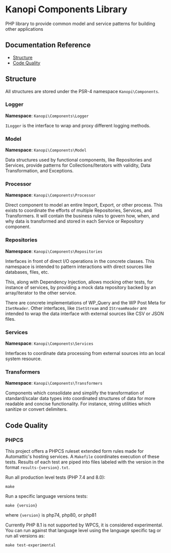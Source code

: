 # Kanopi Components Library

PHP library to provide common model and service patterns for building other applications


## Documentation Reference

* [Structure](#structure)
* [Code Quality]()

## Structure

All structures are stored under the PSR-4 namespace `Kanopi\Components`.

### Logger

**Namespace**: `Kanopi\Components\Logger`

`ILogger` is the interface to wrap and proxy different logging methods.

### Model

**Namespace**: `Kanopi\Components\Model`

Data structures used by functional components, like Repositories and Services, provide patterns for 
Collections/Iterators with validity, Data Transformation, and Exceptions.

### Processor

**Namespace**: `Kanopi\Components\Processor`

Direct component to model an entire Import, Export, or other process. This exists to 
coordinate the efforts of multiple Repositories, Services, and Transformers. It will contain
the business rules to govern how, when, and why data is transformed and stored in each 
Service or Repository component.

### Repositories

**Namespace**: `Kanopi\Components\Repositories`

Interfaces in front of direct I/O operations in the concrete classes. This namespace
is intended to pattern interactions with direct sources like databases, files, etc.  

This, along with Dependency Injection, allows mocking other tests, for instance of services,
by providing a mock data repository backed by an array/iterator to the other service.

There are concrete implementations of WP_Query and the WP Post Meta for `ISetReader`. Other interfaces,
like `ISetStream` and `IStreamReader` are intended to wrap the data interface with external sources like
CSV or JSON files.

### Services

**Namespace**: `Kanopi\Components\Services`

Interfaces to coordinate data processing from external sources into an local system resource. 

### Transformers

**Namespace**: `Kanopi\Components\Transformers`

Components which consolidate and simplify the transformation of standard/scalar data types into 
coordinated structures of data for more readable and concise functionality. For instance,
string utilities which sanitize or convert delimiters.

## Code Quality 

### PHPCS

This project offers a PHPCS ruleset extended form rules made for Automattic's hosting services. A `Makefile` 
coordinates execution of these tests. Results of each test are piped into files
labeled with the version in the format `results-{version}.txt`.

Run all production level tests (PHP 7.4 and 8.0):

```shell
make
```

Run a specific language versions tests:

```shell
make {version}
```

where `{version}` is php74, php80, or php81

Currently PHP 8.1 is not supported by WPCS, it is considered experimental. You can 
run against that language level using the language specific tag or run all versions as:

```shell
make test-experimental
```

